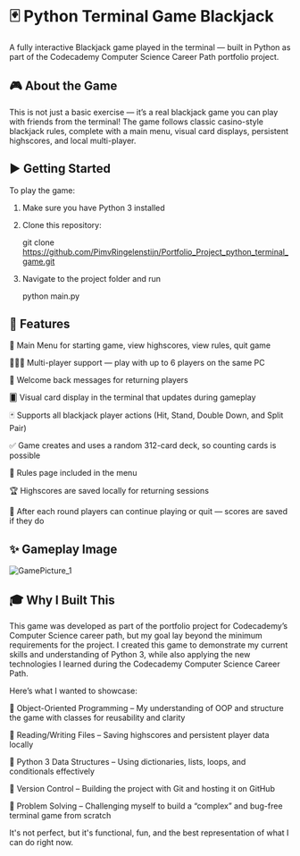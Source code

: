 # 🃏 Python Terminal Game Blackjack
A fully interactive Blackjack game played in the terminal — built in Python as part of the Codecademy Computer Science Career Path portfolio project.

## 🎮 About the Game
This is not just a basic exercise — it’s a real blackjack game you can play with friends from the terminal! 
The game follows classic casino-style blackjack rules, complete with a main menu, visual card displays, persistent highscores, and local multi-player.

## ▶️ Getting Started
To play the game:

1. Make sure you have Python 3 installed

2. Clone this repository:
   
   git clone https://github.com/PimvRingelenstijn/Portfolio_Project_python_terminal_game.git

3. Navigate to the project folder and run
   
   python main.py

## 🚀 Features
🔘 Main Menu for starting game, view highscores, view rules, quit game

🧑‍🤝‍🧑 Multi-player support — play with up to 6 players on the same PC

💬 Welcome back messages for returning players

 🂠 Visual card display in the terminal that updates during gameplay

🃏 Supports all blackjack player actions (Hit, Stand, Double Down, and Split Pair)

✅ Game creates and uses a random 312-card deck, so counting cards is possible

📜 Rules page included in the menu

🏆 Highscores are saved locally for returning sessions

🔁 After each round players can continue playing or quit — scores are saved if they do
## ✨ Gameplay Image

![GamePicture_1](https://github.com/user-attachments/assets/0b41c0be-2590-4030-a97c-ac2671696b1f)

## 🎓 Why I Built This
This game was developed as part of the portfolio project for Codecademy’s Computer Science career path, but my goal lay beyond the minimum requirements for the project.
I created this game to demonstrate my current skills and understanding of Python 3, while also applying the new technologies I learned during the Codecademy Computer Science Career Path.

Here’s what I wanted to showcase:

🧱 Object-Oriented Programming – My understanding of OOP and structure the game with classes for reusability and clarity

📁 Reading/Writing Files – Saving highscores and persistent player data locally

🧮 Python 3 Data Structures – Using dictionaries, lists, loops, and conditionals effectively

🔧 Version Control – Building the project with Git and hosting it on GitHub

🧠 Problem Solving – Challenging myself to build a “complex” and bug-free terminal game from scratch

It's not perfect, but it's functional, fun, and the best representation of what I can do right now. 
